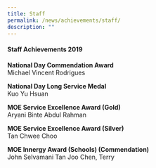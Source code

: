 ```yaml
---
title: Staff
permalink: /news/achievements/staff/
description: ""
---
```

#### Staff Achievements 2019
**National Day Commendation Award**<br>
Michael Vincent Rodrigues

**National Day Long Service Medal**<br>
Kuo Yu Hsuan

**MOE Service Excellence Award (Gold)**<br>
Aryani Binte Abdul Rahman

**MOE Service Excellence Award (Silver)**<br>
Tan Chwee Choo

**MOE Innergy Award (Schools) (Commendation)**<br>
John Selvamani
Tan Joo Chen, Terry